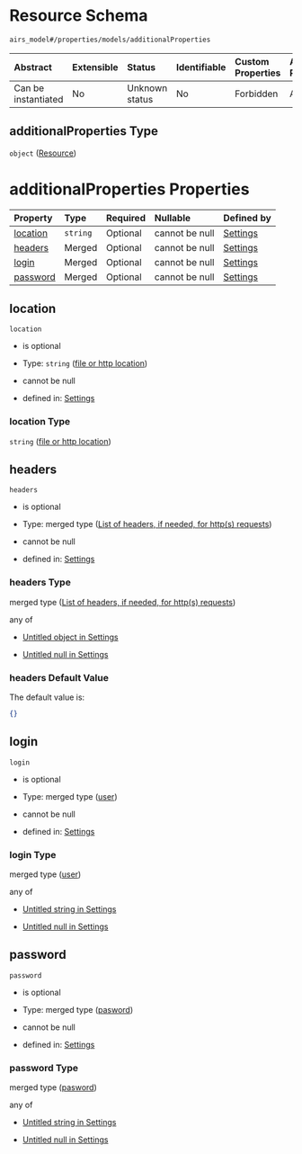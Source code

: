 # Resource Schema

```txt
airs_model#/properties/models/additionalProperties
```



| Abstract            | Extensible | Status         | Identifiable | Custom Properties | Additional Properties | Access Restrictions | Defined In                                                                   |
| :------------------ | :--------- | :------------- | :----------- | :---------------- | :-------------------- | :------------------ | :--------------------------------------------------------------------------- |
| Can be instantiated | No         | Unknown status | No           | Forbidden         | Allowed               | none                | [model.schema.json\*](../../../out/model.schema.json "open original schema") |

## additionalProperties Type

`object` ([Resource](model-defs-resource.md))

# additionalProperties Properties

| Property              | Type     | Required | Nullable       | Defined by                                                                                                                                 |
| :-------------------- | :------- | :------- | :------------- | :----------------------------------------------------------------------------------------------------------------------------------------- |
| [location](#location) | `string` | Optional | cannot be null | [Settings](model-defs-resource-properties-file-or-http-location.md "airs_model#/$defs/Resource/properties/location")                       |
| [headers](#headers)   | Merged   | Optional | cannot be null | [Settings](model-defs-resource-properties-list-of-headers-if-needed-for-https-requests.md "airs_model#/$defs/Resource/properties/headers") |
| [login](#login)       | Merged   | Optional | cannot be null | [Settings](model-defs-resource-properties-user.md "airs_model#/$defs/Resource/properties/login")                                           |
| [password](#password) | Merged   | Optional | cannot be null | [Settings](model-defs-resource-properties-pasword.md "airs_model#/$defs/Resource/properties/password")                                     |

## location



`location`

*   is optional

*   Type: `string` ([file or http location](model-defs-resource-properties-file-or-http-location.md))

*   cannot be null

*   defined in: [Settings](model-defs-resource-properties-file-or-http-location.md "airs_model#/$defs/Resource/properties/location")

### location Type

`string` ([file or http location](model-defs-resource-properties-file-or-http-location.md))

## headers



`headers`

*   is optional

*   Type: merged type ([List of headers, if needed, for http(s) requests](model-defs-resource-properties-list-of-headers-if-needed-for-https-requests.md))

*   cannot be null

*   defined in: [Settings](model-defs-resource-properties-list-of-headers-if-needed-for-https-requests.md "airs_model#/$defs/Resource/properties/headers")

### headers Type

merged type ([List of headers, if needed, for http(s) requests](model-defs-resource-properties-list-of-headers-if-needed-for-https-requests.md))

any of

*   [Untitled object in Settings](model-defs-resource-properties-list-of-headers-if-needed-for-https-requests-anyof-0.md "check type definition")

*   [Untitled null in Settings](model-defs-resource-properties-list-of-headers-if-needed-for-https-requests-anyof-1.md "check type definition")

### headers Default Value

The default value is:

```json
{}
```

## login



`login`

*   is optional

*   Type: merged type ([user](model-defs-resource-properties-user.md))

*   cannot be null

*   defined in: [Settings](model-defs-resource-properties-user.md "airs_model#/$defs/Resource/properties/login")

### login Type

merged type ([user](model-defs-resource-properties-user.md))

any of

*   [Untitled string in Settings](model-defs-resource-properties-user-anyof-0.md "check type definition")

*   [Untitled null in Settings](model-defs-resource-properties-user-anyof-1.md "check type definition")

## password



`password`

*   is optional

*   Type: merged type ([pasword](model-defs-resource-properties-pasword.md))

*   cannot be null

*   defined in: [Settings](model-defs-resource-properties-pasword.md "airs_model#/$defs/Resource/properties/password")

### password Type

merged type ([pasword](model-defs-resource-properties-pasword.md))

any of

*   [Untitled string in Settings](model-defs-resource-properties-pasword-anyof-0.md "check type definition")

*   [Untitled null in Settings](model-defs-resource-properties-pasword-anyof-1.md "check type definition")
